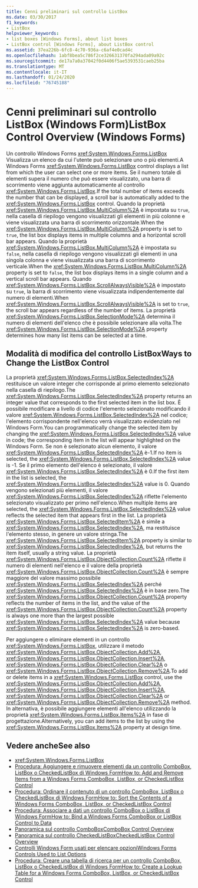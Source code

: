 ```yaml
---
title: Cenni preliminari sul controllo ListBox
ms.date: 03/30/2017
f1_keywords:
- ListBox
helpviewer_keywords:
- list boxes [Windows Forms], about list boxes
- ListBox control [Windows Forms], about ListBox control
ms.assetid: 37ea226b-6fc8-4c70-936a-c6af4e0cad4c
ms.openlocfilehash: 1abf8bea5c786f2ce326631370fa294ada09a92c
ms.sourcegitcommit: de17a7a0a37042f0d4406f5ae5393531caeb25ba
ms.translationtype: MT
ms.contentlocale: it-IT
ms.lasthandoff: 01/24/2020
ms.locfileid: "76745188"
---
```

# <a name="listbox-control-overview-windows-forms"></a><span data-ttu-id="140df-102">Cenni preliminari sul controllo ListBox (Windows Form)</span><span class="sxs-lookup"><span data-stu-id="140df-102">ListBox Control Overview (Windows Forms)</span></span>
<span data-ttu-id="140df-103">Un controllo Windows Forms <xref:System.Windows.Forms.ListBox> Visualizza un elenco da cui l'utente può selezionare uno o più elementi.</span><span class="sxs-lookup"><span data-stu-id="140df-103">A Windows Forms <xref:System.Windows.Forms.ListBox> control displays a list from which the user can select one or more items.</span></span> <span data-ttu-id="140df-104">Se il numero totale di elementi supera il numero che può essere visualizzato, una barra di scorrimento viene aggiunta automaticamente al controllo <xref:System.Windows.Forms.ListBox>.</span><span class="sxs-lookup"><span data-stu-id="140df-104">If the total number of items exceeds the number that can be displayed, a scroll bar is automatically added to the <xref:System.Windows.Forms.ListBox> control.</span></span> <span data-ttu-id="140df-105">Quando la proprietà <xref:System.Windows.Forms.ListBox.MultiColumn%2A> è impostata su `true`, nella casella di riepilogo vengono visualizzati gli elementi in più colonne e viene visualizzata una barra di scorrimento orizzontale.</span><span class="sxs-lookup"><span data-stu-id="140df-105">When the <xref:System.Windows.Forms.ListBox.MultiColumn%2A> property is set to `true`, the list box displays items in multiple columns and a horizontal scroll bar appears.</span></span> <span data-ttu-id="140df-106">Quando la proprietà <xref:System.Windows.Forms.ListBox.MultiColumn%2A> è impostata su `false`, nella casella di riepilogo vengono visualizzati gli elementi in una singola colonna e viene visualizzata una barra di scorrimento verticale.</span><span class="sxs-lookup"><span data-stu-id="140df-106">When the <xref:System.Windows.Forms.ListBox.MultiColumn%2A> property is set to `false`, the list box displays items in a single column and a vertical scroll bar appears.</span></span> <span data-ttu-id="140df-107">Quando <xref:System.Windows.Forms.ListBox.ScrollAlwaysVisible%2A> è impostato su `true`, la barra di scorrimento viene visualizzata indipendentemente dal numero di elementi.</span><span class="sxs-lookup"><span data-stu-id="140df-107">When <xref:System.Windows.Forms.ListBox.ScrollAlwaysVisible%2A> is set to `true`, the scroll bar appears regardless of the number of items.</span></span> <span data-ttu-id="140df-108">La proprietà <xref:System.Windows.Forms.ListBox.SelectionMode%2A> determina il numero di elementi dell'elenco che è possibile selezionare alla volta.</span><span class="sxs-lookup"><span data-stu-id="140df-108">The <xref:System.Windows.Forms.ListBox.SelectionMode%2A> property determines how many list items can be selected at a time.</span></span>  
  
## <a name="ways-to-change-the-listbox-control"></a><span data-ttu-id="140df-109">Modalità di modifica del controllo ListBox</span><span class="sxs-lookup"><span data-stu-id="140df-109">Ways to Change the ListBox Control</span></span>  
 <span data-ttu-id="140df-110">La proprietà <xref:System.Windows.Forms.ListBox.SelectedIndex%2A> restituisce un valore integer che corrisponde al primo elemento selezionato nella casella di riepilogo.</span><span class="sxs-lookup"><span data-stu-id="140df-110">The <xref:System.Windows.Forms.ListBox.SelectedIndex%2A> property returns an integer value that corresponds to the first selected item in the list box.</span></span> <span data-ttu-id="140df-111">È possibile modificare a livello di codice l'elemento selezionato modificando il valore <xref:System.Windows.Forms.ListBox.SelectedIndex%2A> nel codice; l'elemento corrispondente nell'elenco verrà visualizzato evidenziato nel Windows Form.</span><span class="sxs-lookup"><span data-stu-id="140df-111">You can programmatically change the selected item by changing the <xref:System.Windows.Forms.ListBox.SelectedIndex%2A> value in code; the corresponding item in the list will appear highlighted on the Windows Form.</span></span> <span data-ttu-id="140df-112">Se non è selezionato alcun elemento, il valore <xref:System.Windows.Forms.ListBox.SelectedIndex%2A> è-1.</span><span class="sxs-lookup"><span data-stu-id="140df-112">If no item is selected, the <xref:System.Windows.Forms.ListBox.SelectedIndex%2A> value is -1.</span></span> <span data-ttu-id="140df-113">Se il primo elemento dell'elenco è selezionato, il valore <xref:System.Windows.Forms.ListBox.SelectedIndex%2A> è 0.</span><span class="sxs-lookup"><span data-stu-id="140df-113">If the first item in the list is selected, the <xref:System.Windows.Forms.ListBox.SelectedIndex%2A> value is 0.</span></span> <span data-ttu-id="140df-114">Quando vengono selezionati più elementi, il valore <xref:System.Windows.Forms.ListBox.SelectedIndex%2A> riflette l'elemento selezionato visualizzato per primo nell'elenco.</span><span class="sxs-lookup"><span data-stu-id="140df-114">When multiple items are selected, the <xref:System.Windows.Forms.ListBox.SelectedIndex%2A> value reflects the selected item that appears first in the list.</span></span> <span data-ttu-id="140df-115">La proprietà <xref:System.Windows.Forms.ListBox.SelectedItem%2A> è simile a <xref:System.Windows.Forms.ListBox.SelectedIndex%2A>, ma restituisce l'elemento stesso, in genere un valore stringa.</span><span class="sxs-lookup"><span data-stu-id="140df-115">The <xref:System.Windows.Forms.ListBox.SelectedItem%2A> property is similar to <xref:System.Windows.Forms.ListBox.SelectedIndex%2A>, but returns the item itself, usually a string value.</span></span> <span data-ttu-id="140df-116">La proprietà <xref:System.Windows.Forms.ListBox.ObjectCollection.Count%2A> riflette il numero di elementi nell'elenco e il valore della proprietà <xref:System.Windows.Forms.ListBox.ObjectCollection.Count%2A> è sempre maggiore del valore massimo possibile <xref:System.Windows.Forms.ListBox.SelectedIndex%2A> perché <xref:System.Windows.Forms.ListBox.SelectedIndex%2A> è in base zero.</span><span class="sxs-lookup"><span data-stu-id="140df-116">The <xref:System.Windows.Forms.ListBox.ObjectCollection.Count%2A> property reflects the number of items in the list, and the value of the <xref:System.Windows.Forms.ListBox.ObjectCollection.Count%2A> property is always one more than the largest possible <xref:System.Windows.Forms.ListBox.SelectedIndex%2A> value because <xref:System.Windows.Forms.ListBox.SelectedIndex%2A> is zero-based.</span></span>  
  
 <span data-ttu-id="140df-117">Per aggiungere o eliminare elementi in un controllo <xref:System.Windows.Forms.ListBox>, utilizzare il metodo <xref:System.Windows.Forms.ListBox.ObjectCollection.Add%2A>, <xref:System.Windows.Forms.ListBox.ObjectCollection.Insert%2A>, <xref:System.Windows.Forms.ListBox.ObjectCollection.Clear%2A> o <xref:System.Windows.Forms.ListBox.ObjectCollection.Remove%2A>.</span><span class="sxs-lookup"><span data-stu-id="140df-117">To add or delete items in a <xref:System.Windows.Forms.ListBox> control, use the <xref:System.Windows.Forms.ListBox.ObjectCollection.Add%2A>, <xref:System.Windows.Forms.ListBox.ObjectCollection.Insert%2A>, <xref:System.Windows.Forms.ListBox.ObjectCollection.Clear%2A> or <xref:System.Windows.Forms.ListBox.ObjectCollection.Remove%2A> method.</span></span> <span data-ttu-id="140df-118">In alternativa, è possibile aggiungere elementi all'elenco utilizzando la proprietà <xref:System.Windows.Forms.ListBox.Items%2A> in fase di progettazione.</span><span class="sxs-lookup"><span data-stu-id="140df-118">Alternatively, you can add items to the list by using the <xref:System.Windows.Forms.ListBox.Items%2A> property at design time.</span></span>  
  
## <a name="see-also"></a><span data-ttu-id="140df-119">Vedere anche</span><span class="sxs-lookup"><span data-stu-id="140df-119">See also</span></span>

- <xref:System.Windows.Forms.ListBox>
- [<span data-ttu-id="140df-120">Procedura: Aggiungere e rimuovere elementi da un controllo ComboBox, ListBox o CheckedListBox di Windows Form</span><span class="sxs-lookup"><span data-stu-id="140df-120">How to: Add and Remove Items from a Windows Forms ComboBox, ListBox, or CheckedListBox Control</span></span>](add-and-remove-items-from-a-wf-combobox.md)
- [<span data-ttu-id="140df-121">Procedura: Ordinare il contenuto di un controllo ComboBox, ListBox o CheckedListBox di Windows Form</span><span class="sxs-lookup"><span data-stu-id="140df-121">How to: Sort the Contents of a Windows Forms ComboBox, ListBox, or CheckedListBox Control</span></span>](sort-the-contents-of-a-wf-combobox-listbox-or-checkedlistbox-control.md)
- [<span data-ttu-id="140df-122">Procedura: Associare a dati un controllo ComboBox o ListBox di Windows Form</span><span class="sxs-lookup"><span data-stu-id="140df-122">How to: Bind a Windows Forms ComboBox or ListBox Control to Data</span></span>](how-to-bind-a-windows-forms-combobox-or-listbox-control-to-data.md)
- [<span data-ttu-id="140df-123">Panoramica sul controllo ComboBox</span><span class="sxs-lookup"><span data-stu-id="140df-123">ComboBox Control Overview</span></span>](combobox-control-overview-windows-forms.md)
- [<span data-ttu-id="140df-124">Panoramica sul controllo CheckedListBox</span><span class="sxs-lookup"><span data-stu-id="140df-124">CheckedListBox Control Overview</span></span>](checkedlistbox-control-overview-windows-forms.md)
- [<span data-ttu-id="140df-125">Controlli Windows Form usati per elencare opzioni</span><span class="sxs-lookup"><span data-stu-id="140df-125">Windows Forms Controls Used to List Options</span></span>](windows-forms-controls-used-to-list-options.md)
- [<span data-ttu-id="140df-126">Procedura: Creare una tabella di ricerca per un controllo ComboBox, ListBox o CheckedListBox di Windows Form</span><span class="sxs-lookup"><span data-stu-id="140df-126">How to: Create a Lookup Table for a Windows Forms ComboBox, ListBox, or CheckedListBox Control</span></span>](create-a-lookup-table-for-a-wf-combobox-listbox.md)
